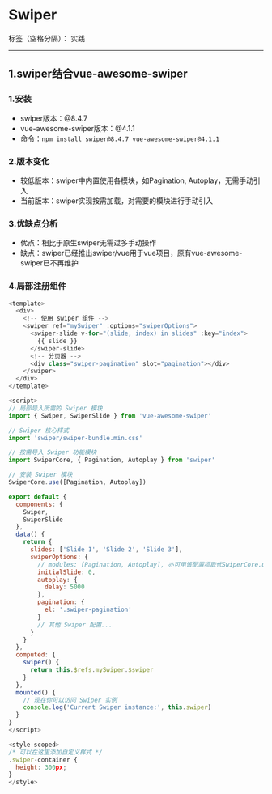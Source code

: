 ﻿# Swiper

标签（空格分隔）： 实践

---

## 1.swiper结合vue-awesome-swiper
### 1.安装
- swiper版本：@8.4.7
- vue-awesome-swiper版本：@4.1.1
- 命令：`npm install swiper@8.4.7 vue-awesome-swiper@4.1.1`

### 2.版本变化
- 较低版本：swiper中内置使用各模块，如Pagination, Autoplay，无需手动引入
- 当前版本：swiper实现按需加载，对需要的模块进行手动引入

### 3.优缺点分析
- 优点：相比于原生swiper无需过多手动操作
- 缺点：swiper已经推出swiper/vue用于vue项目，原有vue-awesome-swiper已不再维护

### 4.局部注册组件

```javascript
<template>
  <div>
    <!-- 使用 swiper 组件 -->
    <swiper ref="mySwiper" :options="swiperOptions">
      <swiper-slide v-for="(slide, index) in slides" :key="index">
        {{ slide }}
      </swiper-slide>
      <!-- 分页器 -->
      <div class="swiper-pagination" slot="pagination"></div>
    </swiper>
  </div>
</template>

<script>
// 局部导入所需的 Swiper 模块
import { Swiper, SwiperSlide } from 'vue-awesome-swiper'

// Swiper 核心样式
import 'swiper/swiper-bundle.min.css'

// 按需导入 Swiper 功能模块
import SwiperCore, { Pagination, Autoplay } from 'swiper'

// 安装 Swiper 模块
SwiperCore.use([Pagination, Autoplay])

export default {
  components: {
    Swiper,
    SwiperSlide
  },
  data() {
    return {
      slides: ['Slide 1', 'Slide 2', 'Slide 3'],
      swiperOptions: {
        // modules: [Pagination, Autoplay], 亦可用该配置项取代SwiperCore.use
        initialSlide: 0,
        autoplay: {
          delay: 5000
        },
        pagination: {
          el: '.swiper-pagination'
        }
        // 其他 Swiper 配置...
      }
    }
  },
  computed: {
    swiper() {
      return this.$refs.mySwiper.$swiper
    }
  },
  mounted() {
    // 现在你可以访问 Swiper 实例
    console.log('Current Swiper instance:', this.swiper)
  }
}
</script>

<style scoped>
/* 可以在这里添加自定义样式 */
.swiper-container {
  height: 300px;
}
</style>
```







